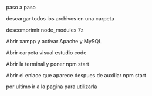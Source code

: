 paso a paso 

descargar todos los archivos en una carpeta 

descomprimir node_modules 7z

Abrir xampp y activar Apache y MySQL

Abrir carpeta visual estudio code 

Abrir la terminal y poner npm start

Abrir el enlace que aparece despues de auxiliar npm start

por ultimo ir a la pagina para utilizarla  
